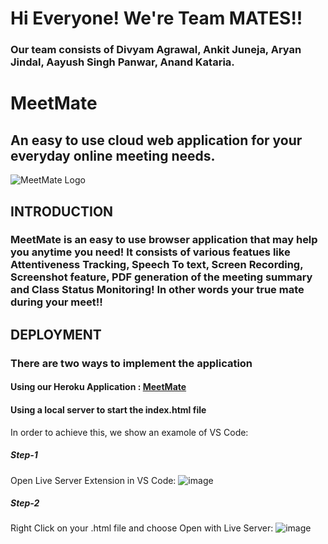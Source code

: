 # Hi Everyone! We're Team MATES!!
### Our team consists of Divyam Agrawal, Ankit Juneja, Aryan Jindal, Aayush Singh Panwar, Anand Kataria.

# MeetMate

## An easy to use cloud web application for your everyday online meeting needs.
![MeetMate Logo](https://user-images.githubusercontent.com/83166347/143893948-9ba5eecd-904c-44b1-9777-442319b33970.jpeg)
 

## INTRODUCTION
### MeetMate is an easy to use browser application that may help you anytime you need! It consists of various featues like Attentiveness Tracking, Speech To text, Screen Recording, Screenshot feature, PDF generation of the meeting summary and Class Status Monitoring! In other words your true mate during your meet!!

## DEPLOYMENT
### There are two ways to implement the application

#### Using our Heroku Application : [MeetMate](https://meetmate-v1.herokuapp.com/)
#### Using a local server to start the index.html file 

In order to achieve this, we show an examole of VS Code:

##### Step-1
Open Live Server Extension in VS Code: ![image](https://user-images.githubusercontent.com/83166347/143993763-8bf702b7-ff40-4d3f-9a6c-ed327d8aa0cd.png)
##### Step-2
Right Click on your .html file and choose Open with Live Server: ![image](https://user-images.githubusercontent.com/83166347/143993919-edfc027d-8e86-40f3-af49-168308457356.png)








